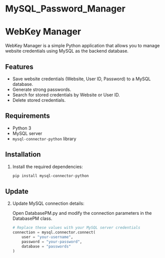# MySQL_Password_Manager
# WebKey Manager

WebKey Manager is a simple Python application that allows you to manage website credentials using MySQL as the backend database.

## Features

- Save website credentials (Website, User ID, Password) to a MySQL database.
- Generate strong passwords.
- Search for stored credentials by Website or User ID.
- Delete stored credentials.

## Requirements

- Python 3
- MySQL server
- `mysql-connector-python` library

## Installation

1. Install the required dependencies:

   ```bash
   pip install mysql-connector-python

##  Update 

2. Update MySQL connection details:

   Open DatabasePM.py and modify the connection parameters in the DatabasePM class.

   ```python
   # Replace these values with your MySQL server credentials
   connection = mysql.connector.connect(
       user = "your-username",
       password = "your-password",
       database = "passwords"
   )
